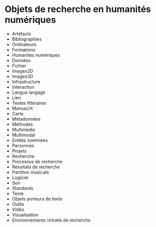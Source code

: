 Objets de recherche en humanités numériques
===========================================

* Artéfacts
* Bibliographies
* Ordinateurs
* Formations
* Humanités numériques
* Données
* Fichier
* Images2D
* Images3D
* Infrastructure
* Interaction
* Langue langage
* Lien
* Textes littéraires
* Manuscrit
* Carte
* Métadonnées
* Méthodes
* Multimédia
* Multimodal
* Entités nommées
* Personnes
* Projets
* Recherche
* Processus de recherche
* Résultats de recherche
* Partition musicale
* Logiciel
* Son
* Standards
* Texte
* Objets porteurs de texte
* Outils
* Vidéo
* Visualisation
* Environnements virtuels de recherche
